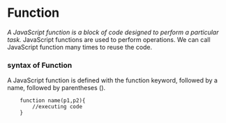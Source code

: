 # Function

_A JavaScript function is a block of code designed to perform a particular task._
JavaScript functions are used to perform operations. We can call JavaScript function many times to reuse the code.

### syntax of Function

A JavaScript function is defined with the function keyword, followed by a name, followed by parentheses ().

        function name(p1,p2){
            //executing code
        }
